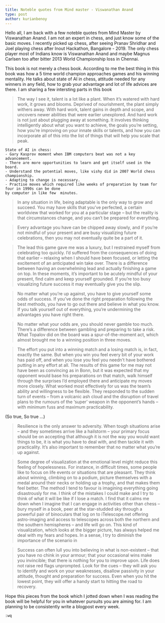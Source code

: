 ```yaml
---
title: Noteble quotes from Mind master - Viswanathan Anand 
type: post
author: kurianbenoy
---
```


Hello all, I am back with a few noteble quotes from Mind Master by Viswanathan Anand. I am not an
expert in chess, and just know some of the basic moves. I recently picked up chess, after seeing Pranav Shridhar and Joel
playing chess after Inout Hackathon, Bangalore - 2019. The only chess player most of Indians know is Viswanathan Anand and
maybe Magnus Carlsen too after bitter 2013 World Championship loss in Chennai.

This book is not merely a chess book. According to me the best thing in this book was how
a 5 time world champion approaches games and his winning mentality. He talks about state of AI in chess, attitude needed
for any winners in any field, how to grab your advantage and lot of life advices are there. I am sharing a few
intersting parts in this book


> The way I see it, talent is a lot like a plant. When it’s watered with hard
work, it grows and blooms. Deprived of nourishment, the plant simply
withers away. With hard work, talent gains in depth and scope, and
uncovers newer abilities that were earlier unexplored. And hard work is
not just about plugging away at something. It involves thinking
intelligently about what you want to achieve, the goals you’re setting,
how you’re improving on your innate skills or talents, and how you can
incorporate all of this into the list of things that will help you scale that
peak.

```
State of AI in chess:
- Gary Kasprov moment when IBM computers beat was not a key advancement.
- There are more opportunities to learn and get itself used in the board.
- Understand the potential moves, like vishy did in 2007 World chess championship.
- Adapting to change is necessary.
- Practise moves which required like weeks of preparation by team for four in 1990s can be done
by computer in like few  minutes.
```

> In any situation in life, being adaptable is the only way to grow and
succeed. You may have skills that you’ve perfected, a certain worldview
that worked for you at a particular stage – but the reality is that
circumstances change, and you can’t be prepared for everything.

> Every advantage you have can be chipped away slowly, and if you’re
not mindful of your present and are busy visualizing future celebrations,
then you may not eventually quite be a part of it.

> The lead this game gave me was a luxury, but I restrained myself from
celebrating too quickly. I’d suffered from the consequences of doing that
earlier – relaxing when I should have been focused, or letting the
excitement of an anticipated win take over. There is a difference
between having an overwhelming lead and actually finishing a game on
top. In these moments, it’s important to be acutely mindful of your
present, find calm and keep yourself grounded. If you’re too busy
visualizing future success it may eventually give you the slip.

> No matter what you’re up against, you have to give yourself some odds
of success. If you’ve done the right preparation following the best
methods, you have to go out there and believe in what you know. If you
talk yourself out of everything, you’re undermining the advantages you
have right there.

> No matter what your odds are, you should never gamble too much.
There’s a difference between gambling and preparing to take a risk.
What Topalov did on the board was a spur-of-the-moment act, which
almost brought me to a winning position in three moves. 

> The effort you put into a winning match and a losing match is, in fact,
exactly the same. But when you win you feel every bit of your work has
paid off, and when you lose you feel you needn’t have bothered putting
in any effort at all. The results of this game for me may not have been as
convincing as in Bonn, but it was expected that my opponent would base
his preparations on that match, walk himself through the surprises I’d
employed there and anticipate my moves more closely.
What worked most effectively for us was the team’s ability and
willingness to be flexible. They responded to the sudden turn of events –
from a volcanic ash cloud and the disruption of travel plans to the
rumours of the ‘super’ weapon in the opponent’s hands – with minimum
fuss and maximum practicability.

(So true, So true ...)

> Resilience is the only answer to adversity. When tough situations arise –
and they sometimes arrive like a hailstorm – your primary focus should
be on accepting that although it is not the way you would want things to
be, it is what you have to deal with, and then tackle it with practicality.
It’s also important to remember that no matter what you’re up against.

> Some degree of visualization at the emotional level might reduce this
feeling of hopelessness. For instance, in difficult times, some people like
to focus on life events or situations that are pleasant. They think about
winning, climbing on to a podium, picture themselves with a medal
around their necks or holding up a trophy, and that makes them feel
better. The method I tend to favour is imagining everything going
disastrously for me. I think of the mistakes I could make and I try to
think of what it will be like if I lose a match. I find that it calms me
down when I imagine that I can engage in activities other than chess –
bury myself in a book, peer at the star-studded sky through a powerful
pair of binoculars that log on to iTelescope.net offering astro-imaging
and access to telescopes across both the northern and the southern
hemispheres – and life will go on. This kind of visualization, which
looks at the bigger picture, has always helped me deal with my fears and
hopes. In a sense, I try to diminish the importance of the scenario in

> Success can often lull you into believing in what is non-existent – that
you have no chink in your armour; that your occasional wins make you
invincible; that there is nothing for you to improve upon. Life does not
raise red flags unprompted. Look for the cues – they will ask you to
identify and work on your weaknesses, disallow passivity in your
attitude, thought and preparation for success. Even when you hit the
lowest point, they will offer a handy start to hitting the road to recovery.


Hope this pieces from the book which I jotted down when I was reading the book will be helpful for you
in whatever pursuits you are aiming for. I am planning to be consistently write a blogpost every week. 

`:wq`
